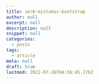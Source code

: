```yaml
---
title: zer0-mistakes-bootstrap
author: null
excerpt: null
description: null
snippet: null
categories:
  - posts
tags:
  - article
meta: null
draft: true
lastmod: 2022-07-26T04:56:45.176Z
---
```

